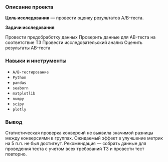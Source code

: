 ### Описание проекта

**Цель исследования** — провести оценку результатов A/B-теста.

**Задачи исследования**:

Провести предобработку данных
Проверить данные для AB-теста на соответствие ТЗ
Провести исследовательский анализ
Оценить результаты AB-теста

### Навыки и инструменты

- `A/B-тестирование`
- `Python`
- `pandas`
- `seaborn`
- `matplotlib`
- `numpy`
- `scipy`
- `plotly`

### Вывод

Статистическая проверка конверсий не выявила значимой разницы между конверсиями в группах. Ожидаемый эффект в улучшение метрик на 5 п.п. не был достигнут. Рекомендация — собрать данные для проведения теста с учетом всех требований ТЗ и провести тест повторно.
